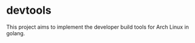 devtools
========

This project aims to implement the developer build tools for Arch Linux in golang. 
